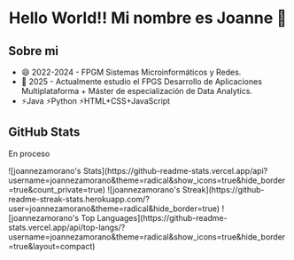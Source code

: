 <div>
      <h1 align="center">Hello World!! Mi nombre es Joanne 👋</h1>
</div>

## Sobre mi

+ 😄 2022-2024 - FPGM Sistemas Microinformáticos y Redes.
+ 🌱 2025 - Actualmente estudio el FPGS Desarrollo de Aplicaciones Multiplataforma + Máster de especialización de Data Analytics.
+ ⚡Java
      ⚡Python
      ⚡HTML+CSS+JavaScript

## GitHub Stats
<p>En proceso</p>
![joannezamorano's Stats](https://github-readme-stats.vercel.app/api?username=joannezamorano&theme=radical&show_icons=true&hide_border=true&count_private=true)
![joannezamorano's Streak](https://github-readme-streak-stats.herokuapp.com/?user=joannezamorano&theme=radical&hide_border=true)
![joannezamorano's Top Languages](https://github-readme-stats.vercel.app/api/top-langs/?username=joannezamorano&theme=radical&show_icons=true&hide_border=true&layout=compact)

<!--
**JoanneZamorano/joannezamorano** is a ✨ _special_ ✨ repository because its `README.md` (this file) appears on your GitHub profile.
Here are some ideas to get you started:

- 🔭 I’m currently working on ...
- 🌱 I’m currently learning ...
- 👯 I’m looking to collaborate on ...
- 🤔 I’m looking for help with ...
- 💬 Ask me about ...
- 📫 How to reach me: ...
- 😄 Pronouns: ...
- ⚡ Fun fact: ...

-->

